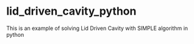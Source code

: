# lid_driven_cavity_python
This is an example of solving Lid Driven Cavity with SIMPLE algorithm in python
